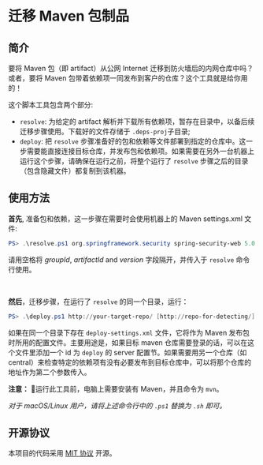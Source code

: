
迁移 Maven 包制品 
============


## 简介

要将 Maven 包（即 artifact）从公网 Internet 迁移到防火墙后的内网仓库中吗？或者，要将 Maven 包带着依赖项一同发布到客户的仓库？这个工具就是给你用的！

这个脚本工具包含两个部分:
- `resolve`: 为给定的 artifact 解析并下载所有依赖项，暂存在目录中，以备后续迁移步骤使用。下载好的文件存储于 `.deps-proj`子目录;
- `deploy`: 把 `resolve` 步骤准备好的包和依赖等文件部署到指定的仓库中。这一步需要能直接连接目标仓库，并发布包和依赖项。如果需要在另外一台机器上运行这个步骤，请确保在运行之前，将整个运行了 `resolve` 步骤之后的目录（包含隐藏文件）都复制到该机器。


## 使用方法


**首先**, 准备包和依赖，这一步骤在需要时会使用机器上的 Maven settings.xml 文件:

```powershell
PS> .\resolve.ps1 org.springframework.security spring-security-web 5.0.0.RELEASE 
```

请用空格将 *groupId*, *artifactId* and *version* 字段隔开，并传入于 `resolve` 命令行使用。

<br />

**然后**，迁移步骤，在运行了 `resolve` 的同一个目录，运行：
 ```powershell
PS> .\deploy.ps1 http://your-target-repo/ [http://repo-for-detecting/]
```

如果在同一个目录下存在 `deploy-settings.xml` 文件，它将作为 Maven 发布包时所用的配置文件。主要用途是，如果目标 maven 仓库需要登录的话，可以在这个文件里添加一个 id 为 `deploy` 的 server 配置节。如果需要用另一个仓库（如 central）来检查特定的依赖项有没有必要发布到目标仓库中，可以将那个仓库的地址作为第二个参数传入。

**注意：** 运行此工具前，电脑上需要安装有 Maven，并且命令为 `mvn`。

*对于 macOS/Linux 用户，请将上述命令行中的 `.ps1` 替换为 `.sh` 即可。*


## 开源协议

本项目的代码采用 [MIT 协议](https://opensource.org/licenses/MIT) 开源。





